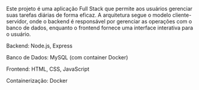 Este projeto é uma aplicação Full Stack que permite aos usuários gerenciar suas tarefas diárias de forma eficaz. A arquitetura segue o modelo cliente-servidor, onde o backend é responsável por gerenciar as operações com o banco de dados, enquanto o frontend fornece uma interface interativa para o usuário.

Backend: Node.js, Express

Banco de Dados: MySQL (com container Docker)

Frontend: HTML, CSS, JavaScript

Containerização: Docker

